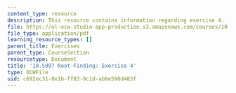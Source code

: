 ```yaml
---
content_type: resource
description: This resource contains information regarding exercise 4.
file: https://ol-ocw-studio-app-production.s3.amazonaws.com/courses/18-s997-introduction-to-matlab-programming-fall-2011/c692ec310e1bff839c1dab6e590d483f_MIT18_S997F11_Exercise_4.pdf
file_type: application/pdf
learning_resource_types: []
parent_title: Exercises
parent_type: CourseSection
resourcetype: Document
title: '18.S997 Root-Finding: Exercise 4'
type: OCWFile
uid: c692ec31-0e1b-ff83-9c1d-ab6e590d483f
---
```

